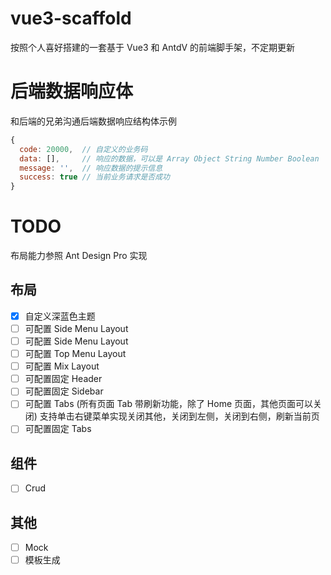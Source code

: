 # vue3-scaffold
按照个人喜好搭建的一套基于 Vue3 和 AntdV 的前端脚手架，不定期更新

# 后端数据响应体
和后端的兄弟沟通后端数据响应结构体示例

```js
{
  code: 20000,  // 自定义的业务码
  data: [],     // 响应的数据，可以是 Array Object String Number Boolean
  message: '',  // 响应数据的提示信息
  success: true // 当前业务请求是否成功
}
```

# TODO
布局能力参照 Ant Design Pro 实现

## 布局
- [x] 自定义深蓝色主题
- [ ] 可配置 Side Menu Layout
- [ ] 可配置 Side Menu Layout
- [ ] 可配置 Top Menu Layout
- [ ] 可配置 Mix Layout
- [ ] 可配置固定 Header
- [ ] 可配置固定 Sidebar
- [ ] 可配置 Tabs (所有页面 Tab 带刷新功能，除了 Home 页面，其他页面可以关闭) 支持单击右键菜单实现关闭其他，关闭到左侧，关闭到右侧，刷新当前页
- [ ] 可配置固定 Tabs

## 组件
- [ ] Crud

## 其他
- [ ] Mock
- [ ] 模板生成